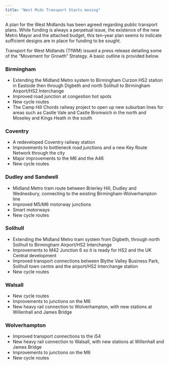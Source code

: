 ```yaml
---
title: "West Mids Transport Starts moving"
---
```

A plan for the West Midlands has been agreed regarding public transport plans. While funding is always a perpetual issue, the existence of the new Metro Mayor and the attached budget, this ten-year plan seems to indicate sufficient designs are in place for funding to be sought.

Transport for West Midlands (TfWM) issued a press release detailing some of the “Movement for Growth” Strategy. A basic outline is provided below.

### Birmingham

* Extending the Midland Metro system to Birmingham Curzon HS2 station in Eastside then through Digbeth and north Solihull to Birmingham Airport/HS2 Interchange
* Improved road junction at congestion hot spots
* New cycle routes
* The Camp Hill Chords railway project to open up new suburban lines for areas such as Castle Vale and Castle Bromwich in the north and Moseley and Kings Heath in the south

### Coventry

* A redeveloped Coventry railway station
* Improvements to bottleneck road junctions and a new Key Route Network through the city
* Major improvements to the M6 and the A46
* New cycle routes

### Dudley and Sandwell

* Midland Metro tram route between Brierley Hill, Dudley and Wednesbury, connecting to the existing Birmingham-Wolverhampton line
* Improved M5/M6 motorway junctions
* Smart motorways
* New cycle routes

### Solihull

* Extending the Midland Metro tram system from Digbeth, through north Solihull to Birmingham Airport/HS2 Interchange
* Improvements to M42 Junction 6 so it is ready for HS2 and the UK Central development
* Improved transport connections between Blythe Valley Business Park, Solihull town centre and the airport/HS2 Interchange station
* New cycle routes

### Walsall

* New cycle routes
* Improvements to junctions on the M6
* New heavy rail connection to Wolverhampton, with new stations at Willenhall and James Bridge

### Wolverhampton

* Improved transport connections to the i54
* New heavy rail connection to Walsall, with new stations at Willenhall and James Bridge
* Improvements to junctions on the M6
* New cycle routes
